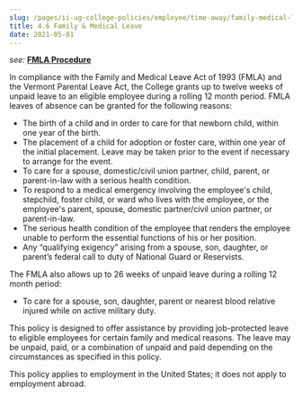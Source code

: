 ```yaml
---
slug: /pages/ii-ug-college-policies/employee/time-away/family-medical-leave
title: 4.6 Family & Medical Leave
date: 2021-05-01
---
```

_see:_ [**FMLA Procedure**](/assets/family_and_medical_leave.docx)

In compliance with the Family and Medical Leave Act of 1993 (FMLA) and the Vermont Parental Leave Act, the College grants up to twelve weeks of unpaid leave to an eligible employee during a rolling 12 month period. FMLA leaves of absence can be granted for the following reasons:

*   The birth of a child and in order to care for that newborn child, within one year of the birth.
*   The placement of a child for adoption or foster care, within one year of the initial placement. Leave may be taken prior to the event if necessary to arrange for the event.
*   To care for a spouse, domestic/civil union partner, child, parent, or parent-in-law with a serious health condition.
*   To respond to a medical emergency involving the employee's child, stepchild, foster child, or ward who lives with the employee, or the employee's parent, spouse, domestic partner/civil union partner, or parent-in-law.
*   The serious health condition of the employee that renders the employee unable to perform the essential functions of his or her position.
*   Any “qualifying exigency” arising from a spouse, son, daughter, or parent’s federal call to duty of National Guard or Reservists.

The FMLA also allows up to 26 weeks of unpaid leave during a rolling 12 month period:

*   To care for a spouse, son, daughter, parent or nearest blood relative injured while on active military duty.

This policy is designed to offer assistance by providing job-protected leave to eligible employees for certain family and medical reasons. The leave may be unpaid, paid, or a combination of unpaid and paid depending on the circumstances as specified in this policy.

This policy applies to employment in the United States; it does not apply to employment abroad.